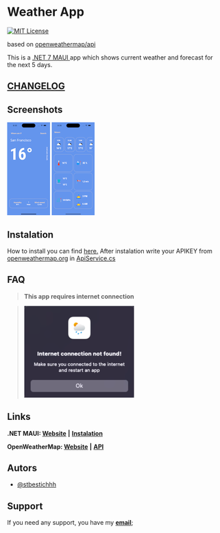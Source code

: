 # Weather App
[![MIT License](https://img.shields.io/badge/License-MIT-green.svg)](https://choosealicense.com/licenses/mit/)

based on [openweathermap/api](https://openweathermap.org/api)

This is a [.NET 7 MAUI ](https://dotnet.microsoft.com/en-us/apps/maui)app which shows current weather and forecast for the next 5 days.

## [CHANGELOG](CHANGELOG.md)

## Screenshots

![](Screenshots/mainpage.png) ![](Screenshots/secondarypage.png)

## Instalation

How to install you can find [here.](https://github.com/dotnet/maui/wiki#getting-started)
After instalation write your APIKEY from [openweathermap.org](https://openweathermap.org/api) in [ApiService.cs](https://github.com/stbestichhh/Weather-Forecast/blob/master/WeatherApp/Services/ApiService.cs)

## FAQ

> **This app requires internet connection**

> ![](Screenshots/internetException.png "Internet Exception image")

## Links

**.NET MAUI: [Website](https://dotnet.microsoft.com/en-us/apps/maui "dotnet.com/maui")** **|** **[Instalation](https://github.com/dotnet/maui/wiki#getting-started "github.com/dotnet/maui")**

**OpenWeatherMap: [Website](https://openweathermap.org)** **|** **[API](https://openweathermap.org/api "openweathermap/api")**

## Autors

- [@stbestichhh](https://github.com/stbestichhh)

## Support

If you need any support, you have my **[email](mailto:stbestich@gmail.com)**;